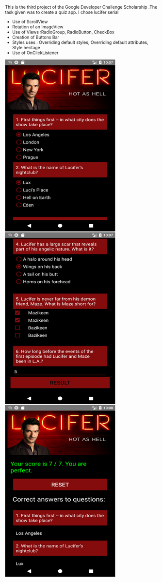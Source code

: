 This is the third project of the Google Developer Challenge Scholarship .The task given was to create a quiz app. I chose lucifer serial

* Use of ScrollView
* Rotation of an ImageView
* Use of Views :RadioGroup, RadioButton, CheckBox
* Creation of Buttons Bar
* Styles uses : Overriding default styles, Overriding default attributes, Style heritage
* Use of OnClickListener
 
 <img src="/screenshots/Screenshot1.png" width="363" height="564"><img src="/screenshots/Screenshot2.png" width="363" height="564"><img src="/screenshots/Screenshot3.png" width="363" height="564">
 
 
 
 
